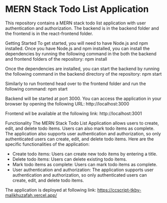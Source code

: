 # MERN Stack Todo List Application
This repository contains a MERN stack todo list application with user authentication and authorization. The backend is in the backend folder and the frontend is in the react-frontend folder.

Getting Started
To get started, you will need to have Node.js and npm installed. Once you have Node.js and npm installed, you can install the dependencies by running the following command in the both the backend and frontend folders of the repository:
npm install

Once the dependencies are installed, you can start the backend by running the following command in the backend directory of the repository:
npm start

Similarly to run frontend head over to the frontend folder and run the following command:
npm start

Backend will be started at port 3000. You can access the application in your browser by opening the following URL:
http://localhost:3000

Frontend wil be available at the following link:
http://localhost:3001

Functionality
The MERN Stack Todo List Application allows users to create, edit, and delete todo items. Users can also mark todo items as complete. The application also supports user authentication and authorization, so only authenticated users can create, edit, and delete todo items.
Here are the specific functionalities of the application:
- Create todo items: Users can create new todo items by entering a title.
- Delete todo items: Users can delete existing todo items.
- Mark todo items as complete: Users can mark todo items as complete.
- User authentication and authorization: The application supports user authentication and authorization, so only authenticated users can create, edit, and delete todo items.

The application is deployed at following link:
https://ccscript-tkby-malikhuzafah.vercel.app/
